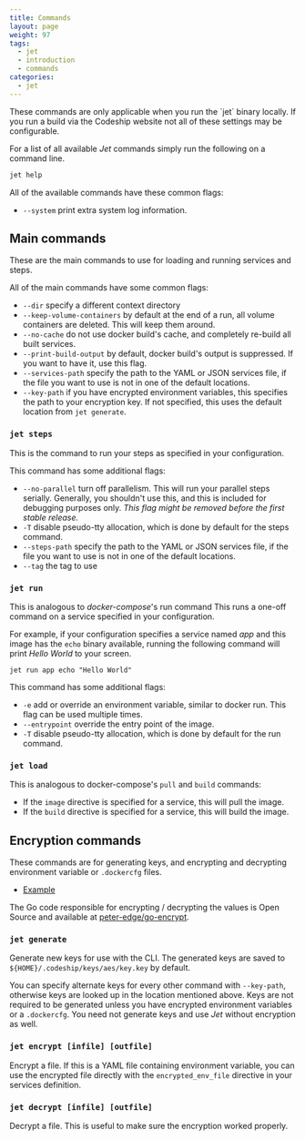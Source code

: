 ```yaml
---
title: Commands
layout: page
weight: 97
tags:
  - jet
  - introduction
  - commands
categories:
  - jet
---
```


<div class="info-block">
These commands are only applicable when you run the `jet` binary locally. If you run a build via the Codeship website not all of these settings may be configurable.
</div>

For a list of all available _Jet_ commands simply run the following on a command line.

```bash
jet help
```

All of the available commands have these common flags:

* `--system` print extra system log information.

## Main commands

These are the main commands to use for loading and running services and steps.

All of the main commands have some common flags:

* `--dir` specify a different context directory
* `--keep-volume-containers` by default at the end of a run, all volume containers are deleted. This will keep them around.
* `--no-cache` do not use docker build's cache, and completely re-build all built services.
* `--print-build-output` by default, docker build's output is suppressed. If you want to have it, use this flag.
* `--services-path` specify the path to the YAML or JSON services file, if the file you want to use is not in one of the default locations.
* `--key-path` if you have encrypted environment variables, this specifies the path to your encryption key. If not specified, this uses the default location from `jet generate`.

### `jet steps`

This is the command to run your steps as specified in your configuration.

This command has some additional flags:

* `--no-parallel` turn off parallelism. This will run your parallel steps serially. Generally, you shouldn't use this, and this is included for debugging purposes only. _This flag might be removed before the first stable release._
* `-T` disable pseudo-tty allocation, which is done by default for the steps command.
* `--steps-path` specify the path to the YAML or JSON services file, if the file you want to use is not in one of the default locations.
* `--tag` the tag to use


### `jet run`

This is analogous to _docker-compose_'s run command This runs a one-off command on a service specified in your configuration.

For example, if your configuration specifies a service named _app_ and this image has the `echo` binary available, running the following command will print _Hello World_ to your screen.

```shell
jet run app echo "Hello World"
```

This command has some additional flags:

* `-e` add or override an environment variable, similar to docker run. This flag can be used multiple times.
* `--entrypoint` override the entry point of the image.
* `-T` disable pseudo-tty allocation, which is done by default for the run command.

### `jet load`

This is analogous to docker-compose's `pull` and `build` commands:

* If the `image` directive is specified for a service, this will pull the image.
* If the `build` directive is specified for a service, this will build the image.

## Encryption commands

These commands are for generating keys, and encrypting and decrypting environment variable or `.dockercfg` files.

- [Example](https://github.com/codeship/codeship-tool-examples/tree/master/11.encrypted-aes)

The Go code responsible for encrypting / decrypting the values is Open Source and available at [peter-edge/go-encrypt](https://github.com/peter-edge/go-encrypt).

### `jet generate`

Generate new keys for use with the CLI. The generated keys are saved to `${HOME}/.codeship/keys/aes/key.key` by default.

You can specify alternate keys for every other command with `--key-path`, otherwise keys are looked up in the location mentioned above. Keys are not required to be generated unless you have encrypted environment variables or a `.dockercfg`. You need not generate keys and use _Jet_ without encryption as well.

### `jet encrypt [infile] [outfile]`

Encrypt a file. If this is a YAML file containing environment variable, you can use the encrypted file directly with the `encrypted_env_file` directive in your services definition.

### `jet decrypt [infile] [outfile]`

Decrypt a file. This is useful to make sure the encryption worked properly.
